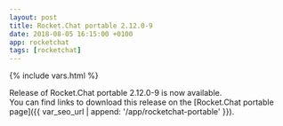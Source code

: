 ```yaml
---
layout: post
title: Rocket.Chat portable 2.12.0-9
date: 2018-08-05 16:15:00 +0100
app: rocketchat
tags: [rocketchat]
---
```

{% include vars.html %}

Release of Rocket.Chat portable 2.12.0-9 is now available.<br />
You can find links to download this release on the [Rocket.Chat portable page]({{ var_seo_url | append: '/app/rocketchat-portable' }}).